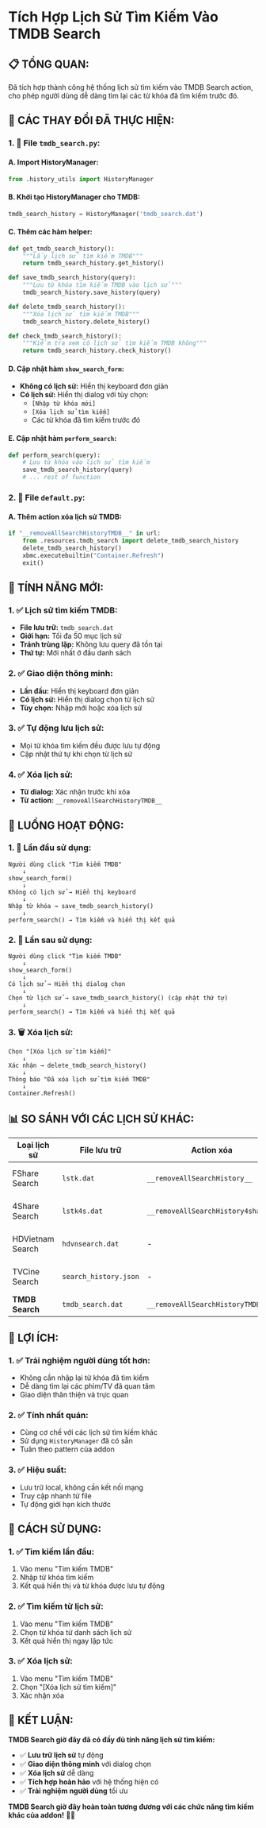 # Tích Hợp Lịch Sử Tìm Kiếm Vào TMDB Search

## 📋 **TỔNG QUAN:**

Đã tích hợp thành công hệ thống lịch sử tìm kiếm vào TMDB Search action, cho phép người dùng dễ dàng tìm lại các từ khóa đã tìm kiếm trước đó.

## 🔧 **CÁC THAY ĐỔI ĐÃ THỰC HIỆN:**

### **1. 📁 File `tmdb_search.py`:**

#### **A. Import HistoryManager:**
```python
from .history_utils import HistoryManager
```

#### **B. Khởi tạo HistoryManager cho TMDB:**
```python
tmdb_search_history = HistoryManager('tmdb_search.dat')
```

#### **C. Thêm các hàm helper:**
```python
def get_tmdb_search_history():
    """Lấy lịch sử tìm kiếm TMDB"""
    return tmdb_search_history.get_history()

def save_tmdb_search_history(query):
    """Lưu từ khóa tìm kiếm TMDB vào lịch sử"""
    tmdb_search_history.save_history(query)

def delete_tmdb_search_history():
    """Xóa lịch sử tìm kiếm TMDB"""
    tmdb_search_history.delete_history()

def check_tmdb_search_history():
    """Kiểm tra xem có lịch sử tìm kiếm TMDB không"""
    return tmdb_search_history.check_history()
```

#### **D. Cập nhật hàm `show_search_form`:**
- **Không có lịch sử:** Hiển thị keyboard đơn giản
- **Có lịch sử:** Hiển thị dialog với tùy chọn:
  - `[Nhập từ khóa mới]`
  - `[Xóa lịch sử tìm kiếm]`
  - Các từ khóa đã tìm kiếm trước đó

#### **E. Cập nhật hàm `perform_search`:**
```python
def perform_search(query):
    # Lưu từ khóa vào lịch sử tìm kiếm
    save_tmdb_search_history(query)
    # ... rest of function
```

### **2. 📁 File `default.py`:**

#### **A. Thêm action xóa lịch sử TMDB:**
```python
if "__removeAllSearchHistoryTMDB__" in url:
    from .resources.tmdb_search import delete_tmdb_search_history
    delete_tmdb_search_history()
    xbmc.executebuiltin("Container.Refresh")
    exit()
```

## 🎯 **TÍNH NĂNG MỚI:**

### **1. ✅ Lịch sử tìm kiếm TMDB:**
- **File lưu trữ:** `tmdb_search.dat`
- **Giới hạn:** Tối đa 50 mục lịch sử
- **Tránh trùng lặp:** Không lưu query đã tồn tại
- **Thứ tự:** Mới nhất ở đầu danh sách

### **2. ✅ Giao diện thông minh:**
- **Lần đầu:** Hiển thị keyboard đơn giản
- **Có lịch sử:** Hiển thị dialog chọn từ lịch sử
- **Tùy chọn:** Nhập mới hoặc xóa lịch sử

### **3. ✅ Tự động lưu lịch sử:**
- Mọi từ khóa tìm kiếm đều được lưu tự động
- Cập nhật thứ tự khi chọn từ lịch sử

### **4. ✅ Xóa lịch sử:**
- **Từ dialog:** Xác nhận trước khi xóa
- **Từ action:** `__removeAllSearchHistoryTMDB__`

## 🔄 **LUỒNG HOẠT ĐỘNG:**

### **1. 💾 Lần đầu sử dụng:**
```
Người dùng click "Tìm kiếm TMDB"
    ↓
show_search_form()
    ↓
Không có lịch sử → Hiển thị keyboard
    ↓
Nhập từ khóa → save_tmdb_search_history()
    ↓
perform_search() → Tìm kiếm và hiển thị kết quả
```

### **2. 🔄 Lần sau sử dụng:**
```
Người dùng click "Tìm kiếm TMDB"
    ↓
show_search_form()
    ↓
Có lịch sử → Hiển thị dialog chọn
    ↓
Chọn từ lịch sử → save_tmdb_search_history() (cập nhật thứ tự)
    ↓
perform_search() → Tìm kiếm và hiển thị kết quả
```

### **3. 🗑️ Xóa lịch sử:**
```
Chọn "[Xóa lịch sử tìm kiếm]"
    ↓
Xác nhận → delete_tmdb_search_history()
    ↓
Thông báo "Đã xóa lịch sử tìm kiếm TMDB"
    ↓
Container.Refresh()
```

## 📊 **SO SÁNH VỚI CÁC LỊCH SỬ KHÁC:**

| Loại lịch sử | File lưu trữ | Action xóa | Tích hợp |
|--------------|--------------|------------|----------|
| FShare Search | `lstk.dat` | `__removeAllSearchHistory__` | ✅ Có sẵn |
| 4Share Search | `lstk4s.dat` | `__removeAllSearchHistory4share__` | ✅ Có sẵn |
| HDVietnam Search | `hdvnsearch.dat` | - | ✅ Có sẵn |
| TVCine Search | `search_history.json` | - | ✅ Có sẵn |
| **TMDB Search** | `tmdb_search.dat` | `__removeAllSearchHistoryTMDB__` | ✅ **MỚI** |

## 🎉 **LỢI ÍCH:**

### **1. ✅ Trải nghiệm người dùng tốt hơn:**
- Không cần nhập lại từ khóa đã tìm kiếm
- Dễ dàng tìm lại các phim/TV đã quan tâm
- Giao diện thân thiện và trực quan

### **2. ✅ Tính nhất quán:**
- Cùng cơ chế với các lịch sử tìm kiếm khác
- Sử dụng `HistoryManager` đã có sẵn
- Tuân theo pattern của addon

### **3. ✅ Hiệu suất:**
- Lưu trữ local, không cần kết nối mạng
- Truy cập nhanh từ file
- Tự động giới hạn kích thước

## 🔧 **CÁCH SỬ DỤNG:**

### **1. ✅ Tìm kiếm lần đầu:**
1. Vào menu "Tìm kiếm TMDB"
2. Nhập từ khóa tìm kiếm
3. Kết quả hiển thị và từ khóa được lưu tự động

### **2. ✅ Tìm kiếm từ lịch sử:**
1. Vào menu "Tìm kiếm TMDB"
2. Chọn từ khóa từ danh sách lịch sử
3. Kết quả hiển thị ngay lập tức

### **3. ✅ Xóa lịch sử:**
1. Vào menu "Tìm kiếm TMDB"
2. Chọn "[Xóa lịch sử tìm kiếm]"
3. Xác nhận xóa

## 🎯 **KẾT LUẬN:**

**TMDB Search giờ đây đã có đầy đủ tính năng lịch sử tìm kiếm:**

- ✅ **Lưu trữ lịch sử** tự động
- ✅ **Giao diện thông minh** với dialog chọn
- ✅ **Xóa lịch sử** dễ dàng
- ✅ **Tích hợp hoàn hảo** với hệ thống hiện có
- ✅ **Trải nghiệm người dùng** tối ưu

**TMDB Search giờ đây hoàn toàn tương đương với các chức năng tìm kiếm khác của addon!** 🚀✨
